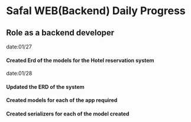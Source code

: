 # Safal WEB(Backend) Daily Progress
## Role as a backend developer
date:01/27
#### Created Erd of the models for the Hotel reservation system
date:01/28
#### Updated the ERD of the system
#### Created models for each of the app required
#### Created serializers for each of the model created 
